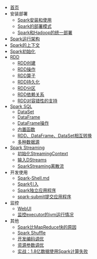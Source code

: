 - [首页](Spark/README.md)
- 安装部署
  - [Spark安装和使用](Spark/Spark安装和使用.md)
  - [Spark的部署模式](Spark/Spark的部署模式.md)
  - [Spark和Hadoop的统一部署](Spark/Spark和Hadoop的统一部署.md)
- [Spark运行架构](Spark/Spark运行架构.md)
- [Spark的上下文](Spark/Spark的上下文.md)
- [Spark初始化](Spark/Spark初始化.md)
- [RDD](Spark/RDD/README.md)
  - [RDD创建](Spark/RDD/RDD创建.md)
  - [RDD操作](Spark/RDD/RDD操作.md) 
  - [RDD算子](Spark/RDD/RDD算子.md)
  - [RDD持久化](Spark/RDD/RDD持久化.md)
  - [RDD分区](Spark/RDD/RDD分区.md)
  - [RDD依赖关系](Spark/RDD/RDD依赖关系.md)
  - [RDD对容错性的支持](Spark/RDD/RDD对容错性的支持.md)
- [Spark SQL](Spark/SparkSQL/README.md)
  - [DataSet](Spark/SparkSQL/DataSet.md)
  - [DataFrame](Spark/SparkSQL/DataFrame.md)
  - [DataFrame操作](Spark/SparkSQL/DataFrame操作.md)
  - [内置函数](Spark/SparkSQL/函数.md)
  - [RDD、DataFrame、DataSet相互转换](Spark/SparkSQL/RDD、DataFrame、DataSet相互转换.md)
  - [多种数据源](Spark/SparkSQL/spark-sql支持的多种数据源.md)
- [Spark Streaming](Spark/SparkStreaming/README.md)
  - [初始化StreamingContext](Spark/SparkStreaming/初始化StreamingContext.md)
  - [输入DStreams](Spark/SparkStreaming/输入DStreams.md)
  - [SparkStreaming离散流](Spark/SparkStreaming/SparkStreaming离散流.md)
- 开发使用
  - [Spark-Shell.md](Spark/Spark工具/Spark-Shell.md)
  - [Spark引入](Spark/Spark引入.md)
  - [Spark独立应用程序](Spark/Spark独立应用程序.md)
  - [spark-submit提交应用程序](Spark/Spark工具/spark-submit.md)
- 监控
  - [WebUI](Spark/WebUI.md)
  - [监控executor的jvm运行情况](Spark/监控executor的jvm运行情况.md)
- 其他
  - [Spark比MapReduce快的原因](Spark/Spark比MapReduce快的原因.md)
  - [Spark Shuffle](Spark/Shuffle.md)
  - [开发编码调优](Spark/调优/开发编码调优.md)
  - [资源参数调优](Spark/调优/资源参数调优.md)
  - [实战：1.8亿数据使用Spark计算失败](Spark/调优/实战：1.8亿数据使用Spark计算失败.md)